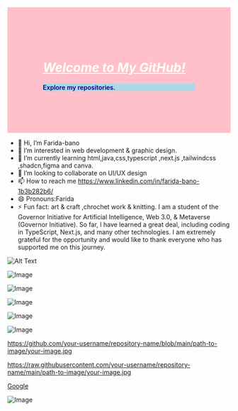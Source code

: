 <div style="background-color: pink; padding: 80px;">
  <h1 style="font-weight: bolder; font-style: italic; text-decoration: underline; color: white;">Welcome to My GitHub!</h1>
  <p style="font-weight: 600; background-color: lightblue; color: darkblue;">Explore my repositories.</p>
</div>


- 👋 Hi, I’m Farida-bano
- 👀 I’m interested in web development & graphic design.
- 🌱 I’m currently learning html,java,css,typescript ,next.js ,tailwindcss ,shadcn,figma and canva.
- 💞️ I’m looking to collaborate on UI/UX design
- 📫 How to reach me https://www.linkedin.com/in/farida-bano-1b3b282b6/
- 😄 Pronouns:Farida
- ⚡ Fun fact: art & craft ,chrochet work & knitting.
I am a student of the Governor Initiative for Artificial Intelligence, Web 3.0, & Metaverse (Governor Initiative). So far, I have learned a great deal, including coding in TypeScript, Next.js, and many other technologies. I am extremely grateful for the opportunity and would like to thank everyone who has supported me on this journey.

![Alt Text](image-url)

![Image](https://raw.githubusercontent.com/your-username/repository-name/main/path-to-image/345678.jpg)

![Image](https://i.imgur.com/345678.jpg)

![Image](https://www.yourwebsite.com/images/345678.jpg) 

![Image](https://raw.githubusercontent.com/your-username/repository-name/main/path-to-image/345678.jpg)

![Image](https://i.imgur.com/345678.jpg)

https://github.com/your-username/repository-name/blob/main/path-to-image/your-image.jpg

https://raw.githubusercontent.com/your-username/repository-name/main/path-to-image/your-image.jpg

[Google](https://www.google.com)

![Image](https://example.com/image.jpg)
